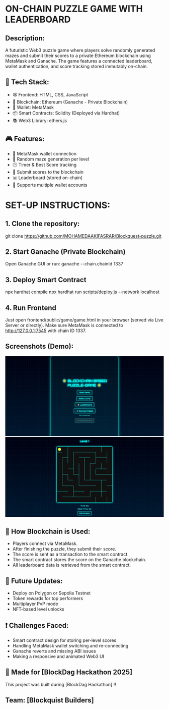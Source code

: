 # ON-CHAIN PUZZLE GAME WITH LEADERBOARD

## Description:

A futuristic Web3 puzzle game where players solve randomly generated mazes and submit their scores to a private Ethereum blockchain using MetaMask and Ganache. The game features a connected leaderboard, wallet authentication, and score tracking stored immutably on-chain.

## 🚀 Tech Stack:

- 🕸️ Frontend: HTML, CSS, JavaScript
- 🔗 Blockchain: Ethereum (Ganache - Private Blockchain)
- 💼 Wallet: MetaMask
- 📦 Smart Contracts: Solidity (Deployed via Hardhat)
- 📚 Web3 Library: ethers.js

## 🎮 Features:

- 🔐 MetaMask wallet connection
- 🧩 Random maze generation per level
- 🕒 Timer & Best Score tracking
- 📝 Submit scores to the blockchain
- 📊 Leaderboard (stored on-chain)
- 🔄 Supports multiple wallet accounts

# SET-UP INSTRUCTIONS:
## 1. Clone the repository:

git clone https://github.com/MOHAMEDAAKIFASRAR/Blockquest-puzzle.git

## 2. Start Ganache (Private Blockchain)
Open Ganache GUI or run: ganache --chain.chainId 1337

## 3. Deploy Smart Contract
npx hardhat compile
npx hardhat run scripts/deploy.js --network localhost
## 4. Run Frontend
Just open frontend/public/game/game.html in your browser (served via Live Server or directly).
Make sure MetaMask is connected to http://127.0.0.1:7545 with chain ID 1337.



## Screenshots (Demo):
![alt text](IMG1.jpg)
![alt text](IMG2.jpg)



## 🔐 How Blockchain is Used:

- Players connect via MetaMask.
- After finishing the puzzle, they submit their score.
- The score is sent as a transaction to the smart contract.
- The smart contract stores the score on the Ganache blockchain.
- All leaderboard data is retrieved from the smart contract.

## 🚀 Future Updates:

- Deploy on Polygon or Sepolia Testnet
- Token rewards for top performers
- Multiplayer PvP mode
- NFT-based level unlocks

## ❗ Challenges Faced:

- Smart contract design for storing per-level scores
- Handling MetaMask wallet switching and re-connecting
- Ganache reverts and missing ABI issues
- Making a responsive and animated Web3 UI


## 🧠 Made for [BlockDag Hackathon 2025]
This project was built during [BlockDag Hackathon] !!

## Team: [Blockquist Builders]